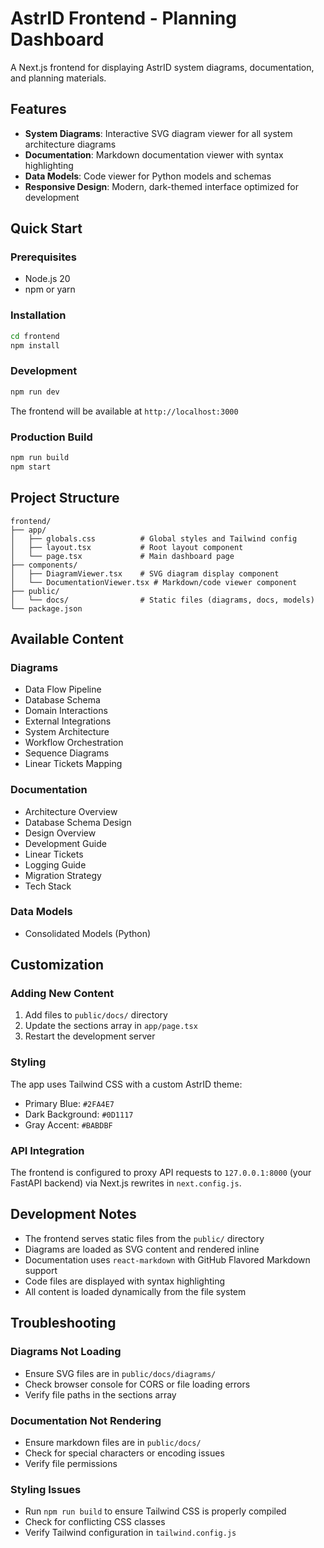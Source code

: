 # AstrID Frontend - Planning Dashboard

A Next.js frontend for displaying AstrID system diagrams, documentation, and planning materials.

## Features

- **System Diagrams**: Interactive SVG diagram viewer for all system architecture diagrams
- **Documentation**: Markdown documentation viewer with syntax highlighting
- **Data Models**: Code viewer for Python models and schemas
- **Responsive Design**: Modern, dark-themed interface optimized for development

## Quick Start

### Prerequisites

- Node.js 20 
- npm or yarn

### Installation

```bash
cd frontend
npm install
```

### Development

```bash
npm run dev
```

The frontend will be available at `http://localhost:3000`

### Production Build

```bash
npm run build
npm start
```

## Project Structure

```
frontend/
├── app/
│   ├── globals.css          # Global styles and Tailwind config
│   ├── layout.tsx           # Root layout component
│   └── page.tsx             # Main dashboard page
├── components/
│   ├── DiagramViewer.tsx    # SVG diagram display component
│   └── DocumentationViewer.tsx # Markdown/code viewer component
├── public/
│   └── docs/                # Static files (diagrams, docs, models)
└── package.json
```

## Available Content

### Diagrams
- Data Flow Pipeline
- Database Schema
- Domain Interactions
- External Integrations
- System Architecture
- Workflow Orchestration
- Sequence Diagrams
- Linear Tickets Mapping

### Documentation
- Architecture Overview
- Database Schema Design
- Design Overview
- Development Guide
- Linear Tickets
- Logging Guide
- Migration Strategy
- Tech Stack

### Data Models
- Consolidated Models (Python)

## Customization

### Adding New Content

1. Add files to `public/docs/` directory
2. Update the sections array in `app/page.tsx`
3. Restart the development server

### Styling

The app uses Tailwind CSS with a custom AstrID theme:
- Primary Blue: `#2FA4E7`
- Dark Background: `#0D1117`
- Gray Accent: `#BABDBF`

### API Integration

The frontend is configured to proxy API requests to `127.0.0.1:8000` (your FastAPI backend) via Next.js rewrites in `next.config.js`.

## Development Notes

- The frontend serves static files from the `public/` directory
- Diagrams are loaded as SVG content and rendered inline
- Documentation uses `react-markdown` with GitHub Flavored Markdown support
- Code files are displayed with syntax highlighting
- All content is loaded dynamically from the file system

## Troubleshooting

### Diagrams Not Loading
- Ensure SVG files are in `public/docs/diagrams/`
- Check browser console for CORS or file loading errors
- Verify file paths in the sections array

### Documentation Not Rendering
- Ensure markdown files are in `public/docs/`
- Check for special characters or encoding issues
- Verify file permissions

### Styling Issues
- Run `npm run build` to ensure Tailwind CSS is properly compiled
- Check for conflicting CSS classes
- Verify Tailwind configuration in `tailwind.config.js`
